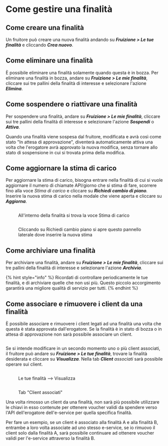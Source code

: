 # Come gestire una finalità

## Come creare una finalità

Un fruitore può creare una nuova finalità andando su _**Fruizione > Le tue finalità**_ e cliccando _**Crea nuovo**_.

## Come eliminare una finalità

È possibile eliminare una finalità solamente quando questa è in bozza. Per eliminare una finalità in bozza, andare su _**Fruizione > Le mie finalità**_, cliccare sui tre pallini della finalità di interesse e selezionare l'azione _**Elimina**_.&#x20;

## Come sospendere o riattivare una finalità

Per sospendere una finalità, andare su _**Fruizione > Le mie finalità**_, cliccare sui tre pallini della finalità di interesse e selezionare l'azione _**Sospendi**_ o _**Attiva**_.

Quando una finalità viene sospesa dal fruitore, modificata e avrà così come stato "In attesa di approvazione", diventerà automaticamente attiva una volta che l'erogatore avrà approvato la nuova modifica, senza tornare allo stato di sospensione in cui si trovata prima della modifica.

## Come aggiornare la stima di carico

Per aggiornare la stima di carico, bisogna entrare nella finalità di cui si vuole aggiornare il numero di chiamate API/giorno che si stima di fare, scorrere fino alla voce _Stima di carico_ e cliccare su _**Richiedi cambio di piano**._ Inserire la nuova stima di carico nella modale che viene aperta e cliccare su _**Aggiorna**_.

<figure><img src="../.gitbook/assets/UI richiedi cambio piano finalità" alt=""><figcaption><p>All'interno della finalità si trova la voce Stima di carico</p></figcaption></figure>

<figure><img src="../.gitbook/assets/Modale cambio piano finalità" alt=""><figcaption><p>Cliccando su Richiedi cambio piano si apre questo pannello laterale dove inserire la nuova stima</p></figcaption></figure>

## Come archiviare una finalità

Per archiviare una finalità, andare su _**Fruizione > Le mie finalità**_, cliccare sui tre pallini della finalità di interesse e selezionare l'azione _**Archivia**_.

{% hint style="info" %}
Ricordati di controllare periodicamente le tue finalità, e di archiviare quelle che non usi più. Questo piccolo accorgimento garantirà una migliore qualità di servizio per tutti.
{% endhint %}

## Come associare e rimuovere i client da una finalità

È possibile associare e rimuovere i client legati ad una finalità una volta che questa è stata approvata dall'erogatore. Se la finalità è in stato di bozza o in attesa di approvazione non sarà possibile associare un client.

<figure><img src="../.gitbook/assets/recap finalità in bozza.png" alt=""><figcaption></figcaption></figure>

Se si intende modificare in un secondo momento uno o più client associati, il fruitore può andare su _**Fruizione > Le tue finalità**_, trovare la finalità desiderata e cliccare su _**Visualizza**_. Nella tab _**Client** associati_ sarà possibile operare sui client.

<div><figure><img src="../.gitbook/assets/Nuova UI Le tue finalità.png" alt=""><figcaption><p>Le tue finalità --> Visualizza</p></figcaption></figure> <figure><img src="../.gitbook/assets/tab client associati.png" alt=""><figcaption><p>Tab "Client associati"</p></figcaption></figure></div>

Una volta rimosso un client da una finalità, non sarà più possibile utilizzare le chiavi in esso contenute per ottenere voucher validi da spendere verso l'API dell'erogatore dell'e-service per quella specifica finalità.&#x20;

Per fare un esempio, se un client è associato alla finalità A e alla finalità B, entrambe a loro volta associate ad uno stesso e-service, se io rimuovo il client solo dalla finalità A, sarà possibile continuare ad ottenere voucher validi per l'e-service attraverso la finalità B.
